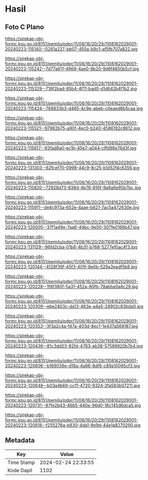 # Hasil

## Foto C Plano

https://sirekap-obj-formc.kpu.go.id/8151/pemilu/pdpr/11/08/16/20/29/1108162029001-20240223-115140--0281a227-bb07-455a-b9c1-af5fb707a822.jpg

https://sirekap-obj-formc.kpu.go.id/8151/pemilu/pdpr/11/08/16/20/29/1108162029001-20240223-115242--7d77a611-4969-4ae0-8b20-9d6f4850b5cf.jpg

https://sirekap-obj-formc.kpu.go.id/8151/pemilu/pdpr/11/08/16/20/29/1108162029001-20240223-115329--718f2bad-85b4-4f11-bad0-d1d642b4f1b2.jpg

https://sirekap-obj-formc.kpu.go.id/8151/pemilu/pdpr/11/08/16/20/29/1108162029001-20240223-115424--768833b3-d465-4c9e-abeb-c0eaed8b5caa.jpg

https://sirekap-obj-formc.kpu.go.id/8151/pemilu/pdpr/11/08/16/20/29/1108162029001-20240223-115521--97962b75-a90f-4ec0-b240-4586192c8612.jpg

https://sirekap-obj-formc.kpu.go.id/8151/pemilu/pdpr/11/08/16/20/29/1108162029001-20240223-115617--93fad8a0-ec1b-45e7-a044-cffd98e76d3f.jpg

https://sirekap-obj-formc.kpu.go.id/8151/pemilu/pdpr/11/08/16/20/29/1108162029001-20240223-131303--62fcef70-0998-44c9-8c25-b1d52f4c6356.jpg

https://sirekap-obj-formc.kpu.go.id/8151/pemilu/pdpr/11/08/16/20/29/1108162029001-20240223-115820--72928d73-838d-4b76-816f-9a8a6e95b7bc.jpg

https://sirekap-obj-formc.kpu.go.id/8151/pemilu/pdpr/11/08/16/20/29/1108162029001-20240223-115911--de4c973a-652e-4aae-b821-7ac5a472630e.jpg

https://sirekap-obj-formc.kpu.go.id/8151/pemilu/pdpr/11/08/16/20/29/1108162029001-20240223-120005--37f1a49e-7aa6-44bc-9e50-307fe0166b47.jpg

https://sirekap-obj-formc.kpu.go.id/8151/pemilu/pdpr/11/08/16/20/29/1108162029001-20240223-131129--96fd2cba-01b8-4b31-b768-5277ef0ac4f3.jpg

https://sirekap-obj-formc.kpu.go.id/8151/pemilu/pdpr/11/08/16/20/29/1108162029001-20240223-120144--4128f39f-45f3-401f-8e0b-529a3eadf5b8.jpg

https://sirekap-obj-formc.kpu.go.id/8151/pemilu/pdpr/11/08/16/20/29/1108162029001-20240223-120228--1f8f380f-5a31-452a-80fb-79abba0a8c29.jpg

https://sirekap-obj-formc.kpu.go.id/8151/pemilu/pdpr/11/08/16/20/29/1108162029001-20240223-120309--ebe2403c-da13-463e-a4a5-24902c83bda0.jpg

https://sirekap-obj-formc.kpu.go.id/8151/pemilu/pdpr/11/08/16/20/29/1108162029001-20240223-120353--3f3a2c4a-f47a-403d-8ec1-1e437a568187.jpg

https://sirekap-obj-formc.kpu.go.id/8151/pemilu/pdpr/11/08/16/20/29/1108162029001-20240223-120436--81c3dd03-82fd-4783-ab38-57589920b7b4.jpg

https://sirekap-obj-formc.kpu.go.id/8151/pemilu/pdpr/11/08/16/20/29/1108162029001-20240223-120606--b169038e-d18a-4a66-8df8-c89a10095cf3.jpg

https://sirekap-obj-formc.kpu.go.id/8151/pemilu/pdpr/11/08/16/20/29/1108162029001-20240223-120648--b03a4b69-cc11-4720-9324-2fa583b07211.jpg

https://sirekap-obj-formc.kpu.go.id/8151/pemilu/pdpr/11/08/16/20/29/1108162029001-20240223-120731--87fe2b43-46b5-440e-96d0-16c145d6dca5.jpg

https://sirekap-obj-formc.kpu.go.id/8151/pemilu/pdpr/11/08/16/20/29/1108162029001-20240223-120818--f255276a-b830-4da1-8e9d-44e1a8270290.jpg


## Metadata

| Key        | Value               |
| ---------- | ------------------- |
| Time Stamp | 2024-02-24 22:33:55 |
| Kode Dapil | 1102                |



